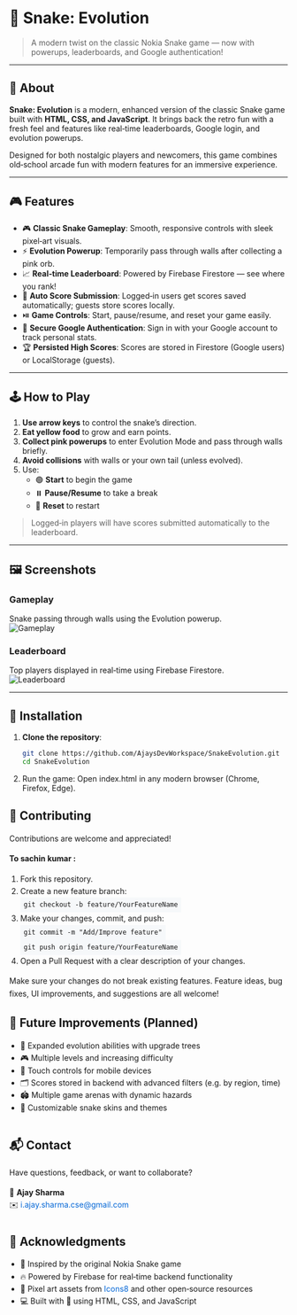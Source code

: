 # 🐍 Snake: Evolution

> A modern twist on the classic Nokia Snake game — now with powerups, leaderboards, and Google authentication!


---

## 📖 About

**Snake: Evolution** is a modern, enhanced version of the classic Snake game built with **HTML, CSS, and JavaScript**. It brings back the retro fun with a fresh feel and features like real‑time leaderboards, Google login, and evolution powerups.

Designed for both nostalgic players and newcomers, this game combines old‑school arcade fun with modern features for an immersive experience.

---

## 🎮 Features

- 🎮 **Classic Snake Gameplay**: Smooth, responsive controls with sleek pixel‑art visuals.  
- ⚡ **Evolution Powerup**: Temporarily pass through walls after collecting a pink orb.  
- 📈 **Real‑time Leaderboard**: Powered by Firebase Firestore — see where you rank!  
- 💾 **Auto Score Submission**: Logged‑in users get scores saved automatically; guests store scores locally.  
- ⏯️ **Game Controls**: Start, pause/resume, and reset your game easily.  
- 🔐 **Secure Google Authentication**: Sign in with your Google account to track personal stats.  
- 🏆 **Persisted High Scores**: Scores are stored in Firestore (Google users) or LocalStorage (guests).

---

## 🕹️ How to Play

1. **Use arrow keys** to control the snake’s direction.  
2. **Eat yellow food** to grow and earn points.  
3. **Collect pink powerups** to enter Evolution Mode and pass through walls briefly.  
4. **Avoid collisions** with walls or your own tail (unless evolved).  
5. Use:  
   - 🟢 **Start** to begin the game  
   - ⏸️ **Pause/Resume** to take a break  
   - 🔁 **Reset** to restart  

> Logged‑in players will have scores submitted automatically to the leaderboard.

---

## 🖼️ Screenshots

### Gameplay  
Snake passing through walls using the Evolution powerup.  
![Gameplay](https://d3dyfaf3iutrxo.cloudfront.net/ckeditor_uploads/2025/09/21/0f768d5cf1e046888668d8b1f16358de.png)

### Leaderboard  
Top players displayed in real‑time using Firebase Firestore.  
![Leaderboard](https://d3dyfaf3iutrxo.cloudfront.net/ckeditor_uploads/2025/09/21/cd34c90540b4492d9750c7b66a2a2fc6.png)

---

## 🚀 Installation

1. **Clone the repository**:  
   ```bash
   git clone https://github.com/AjaysDevWorkspace/SnakeEvolution.git
   cd SnakeEvolution

2. Run the game:
   Open index.html in any modern browser (Chrome, Firefox, Edge).

<h2 style="font-size: 1.5em;">🤝 Contributing</h2>

<p style="font-size: 1em; line-height: 1.6;">
  Contributions are welcome and appreciated!
</p>

<p style="font-size: 1em; line-height: 1.6;">
  <strong>To sachin kumar :</strong>
</p>

<ol style="font-size: 1em; line-height: 1.6; padding-left: 20px;">
  <li>Fork this repository.</li>
  <li>Create a new feature branch:<br>
    <code style="background-color: #f6f8fa; padding: 4px 6px; display: inline-block;">git checkout -b feature/YourFeatureName</code>
  </li>
  <li>Make your changes, commit, and push:<br>
    <code style="background-color: #f6f8fa; padding: 4px 6px; display: inline-block;">git commit -m "Add/Improve feature"</code><br>
    <code style="background-color: #f6f8fa; padding: 4px 6px; display: inline-block;">git push origin feature/YourFeatureName</code>
  </li>
  <li>Open a Pull Request with a clear description of your changes.</li>
</ol>

<p style="font-size: 1em; line-height: 1.6;">
  Make sure your changes do not break existing features. Feature ideas, bug fixes, UI improvements, and suggestions are all welcome!
</p>


<h2 style="font-size: 1.5em;">🔮 Future Improvements (Planned)</h2>
<ul style="font-size: 1em; line-height: 1.6; padding-left: 20px;">
  <li>🧬 Expanded evolution abilities with upgrade trees</li>
  <li>🎮 Multiple levels and increasing difficulty</li>
  <li>📱 Touch controls for mobile devices</li>
  <li>🗂️ Scores stored in backend with advanced filters (e.g. by region, time)</li>
  <li>🏟️ Multiple game arenas with dynamic hazards</li>
  <li>🎨 Customizable snake skins and themes</li>
</ul>

<h2 style="font-size: 1.5em; margin-top: 2em;">📬 Contact</h2>
<p style="font-size: 1em; line-height: 1.6;">
  Have questions, feedback, or want to collaborate?
</p>
<p style="font-size: 1em; line-height: 1.6;">
  📧 <strong>Ajay Sharma</strong><br>
  ✉️ <a href="mailto:your.i.ajay.sharma.cse@gmail.com" style="color: #0366d6; text-decoration: none;">i.ajay.sharma.cse@gmail.com</a>
</p>

<h2 style="font-size: 1.5em; margin-top: 2em;">🙏 Acknowledgments</h2>
<ul style="font-size: 1em; line-height: 1.6; padding-left: 20px;">
  <li>📱 Inspired by the original Nokia Snake game</li>
  <li>🔥 Powered by Firebase for real‑time backend functionality</li>
  <li>🎨 Pixel art assets from <a href="https://icons8.com" target="_blank" style="color: #0366d6; text-decoration: none;">Icons8</a> and other open‑source resources</li>
  <li>💻 Built with 💙 using HTML, CSS, and JavaScript</li>
</ul>

